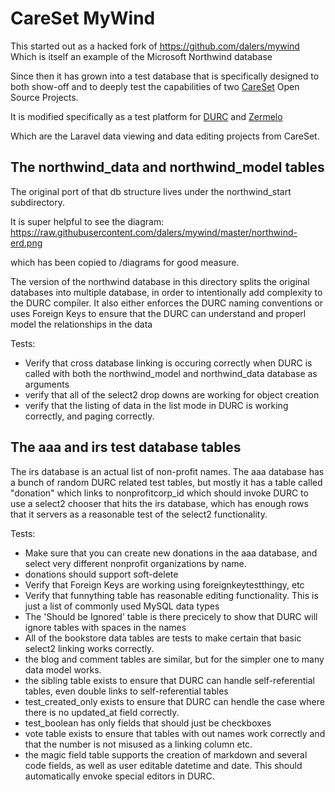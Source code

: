 CareSet MyWind
=================

This started out as a hacked fork of https://github.com/dalers/mywind
Which is itself an example of the Microsoft Northwind database

Since then it has grown into a test database that is specifically designed to both show-off and to deeply test
the capabilities of two [CareSet](https://careset.com) Open Source Projects.

It is modified specifically as a test platform for [DURC](https://github.com/CareSet/DURC) and [Zermelo](https://github.com/CareSet/Zermelo)

Which are the Laravel data viewing and data editing projects from CareSet. 

The northwind_data and northwind_model tables
-----------------

The original port of that db structure lives under the northwind_start subdirectory.

It is super helpful to see the diagram:
https://raw.githubusercontent.com/dalers/mywind/master/northwind-erd.png

which has been copied to /diagrams for good measure. 

The version of the northwind database in this directory splits the original databases 
into multiple database, in order to intentionally add complexity to 
the DURC compiler. It also either enforces the DURC naming conventions or uses Foreign Keys to ensure that the DURC can understand and properl model the relationships
in the data 

Tests: 

* Verify that cross database linking is occuring correctly when DURC is called with both the northwind_model and northwind_data database as arguments
* verify that all of the select2 drop downs are working for object creation
* verify that the listing of data in the list mode in DURC is working correctly, and paging correctly. 

The aaa and irs test database tables
----------------------

The irs database is an actual list of non-profit names. 
The aaa database has a bunch of random DURC related test tables, but mostly it has a table called "donation" which links to nonprofitcorp_id which 
should invoke DURC to use a select2 chooser that hits the irs database, which has enough rows that it servers as a reasonable test
of the select2 functionality. 

Tests: 
* Make sure that you can create new donations in the aaa database, and select very different nonprofit organizations by name. 
* donations should support soft-delete
* Verify that Foreign Keys are working using foreignkeytestthingy, etc 
* Verify that funnything table has reasonable editing functionality. This is just a list of commonly used MySQL data types
* The 'Should be Ignored' table is there precicely to show that DURC will ignore tables with spaces in the names
* All of the bookstore data tables are tests to make certain that basic select2 linking works correctly. 
* the blog and comment tables are similar, but for the simpler one to many data model works.
* the sibling table exists to ensure that DURC can handle self-referential tables, even double links to self-referential tables
* test_created_only exists to ensure that DURC can hendle the case where there is no updated_at field correctly.
* test_boolean has only fields that should just be checkboxes
* vote table exists to ensure that tables with out names work correctly and that the number is not misused as a linking column etc.
* the magic field table supports the creation of markdown and several code fields, as well as user editable datetime and date. This should automatically envoke special editors in DURC.  




